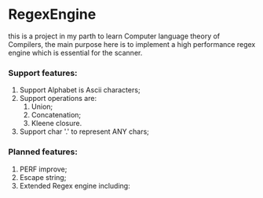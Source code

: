 # RegexEngine
  this is a project in my parth to learn Computer language theory of Compilers, the main purpose here is to implement a high performance regex engine which is essential for the scanner. 
  
###  Support features:
  1. Support Alphabet is Ascii characters;
  2. Support operations are: 
     1. Union;
     2. Concatenation;
     3. Kleene closure.
  3. Support char '.' to represent ANY chars;

### Planned features:
  1. PERF improve;
  2. Escape string;
  3. Extended Regex engine including:
